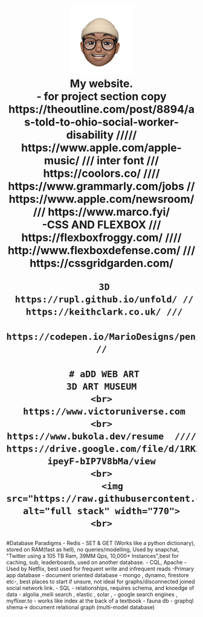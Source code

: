 <h1 align="center">
     <br>
        <a href="https://www.victoruniverse.com"><img src="https://raw.githubusercontent.com/cs50victor/personalwebsite/master/src/Assets/face.png" alt="my logo" width="170"></a>
    <br>
     My website.
     <br>
     -    for project section copy https://theoutline.com/post/8894/as-told-to-ohio-social-worker-disability  /////   https://www.apple.com/apple-music/    /// inter font /// https://coolors.co/ //// https://www.grammarly.com/jobs // https://www.apple.com/newsroom/ /// https://www.marco.fyi/
    <br>
          -CSS AND FLEXBOX ///      
     https://flexboxfroggy.com/   //// 
     http://www.flexboxdefense.com/  ///
     https://cssgridgarden.com/

     3D
     https://rupl.github.io/unfold/ //
     https://keithclark.co.uk/ ///
     https://codepen.io/MarioDesigns/pen/NdygoP  //

     # aDD WEB ART
     3D ART MUSEUM 
    <br>
     https://www.victoruniverse.com
    <br>
    https://www.bukola.dev/resume  ////  https://drive.google.com/file/d/1RK31EZ90tSt_Y3f4-ipeyF-bIP7V8bMa/view
    <br>
        <img src="https://raw.githubusercontent.com/cs50victor/personalwebsite/master/full%20stack.jpg" alt="full stack" width="770">
    <br>
     
</h1>
<p>
     #Database Paradigms
     -   Redis - SET & GET (Works like a python dictionary), stored on RAM(fast as hell), no queries/modelling,    Used by snapchat, "Twitter using a 105 TB Ram, 39MM Qps, 10,000+ Instances",best for caching, sub, leaderboards, used on another database.
     -   CQL, Apache - Used by Netflix, best used for frequent write and infrequent reads
     -Primary app database - document oriented database - mongo , dynamo, firestore etc-, best places to start if unsure, not ideal for graphs/disconnected joined social network link.
     - SQL - relationships, requires schema, and knoedge of data
     - algolia ,meili search ,  elastic , solar , - google search engines , myflixer.to - works like index at the back of a textbook
     - fauna db - graphql shema-> document relational graph (multi-model  database)
</p>
